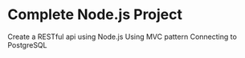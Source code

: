 # Complete Node.js Project
  Create a RESTful api using Node.js
  Using MVC pattern
  Connecting to PostgreSQL 
